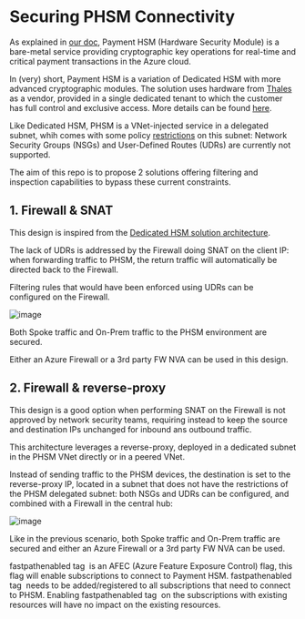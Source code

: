 # Securing PHSM Connectivity

As explained in [our doc](https://learn.microsoft.com/en-us/azure/payment-hsm/overview), Payment HSM (Hardware Security Module) is a bare-metal service providing cryptographic key operations for real-time and critical payment transactions in the Azure cloud. 

In (very) short, Payment HSM is a variation of Dedicated HSM with more advanced cryptographic modules. The solution uses hardware from [Thales](https://cpl.thalesgroup.com/encryption/hardware-security-modules/payment-hsms/payshield-10k) as a vendor, provided in a single dedicated tenant to which the customer has full control and exclusive access. More details can be found [here](https://learn.microsoft.com/en-us/azure/payment-hsm/overview#customer-managed-hsm-in-azure).

Like Dedicated HSM, PHSM is a VNet-injected service in a delegated subnet, whih comes with some policy [restrictions](https://learn.microsoft.com/en-us/azure/payment-hsm/solution-design#constraints) on this subnet: Network Security Groups (NSGs) and User-Defined Routes (UDRs) are currently not supported.

The aim of this repo is to propose 2 solutions offering filtering and inspection capabilities to bypass these current constraints.

## 1. Firewall & SNAT 
This design is inspired from the [Dedicated HSM solution architecture](https://learn.microsoft.com/en-us/azure/dedicated-hsm/networking#solution-architecture).

The lack of UDRs is addressed by the Firewall doing SNAT on the client IP: when forwarding traffic to PHSM, the return traffic will automatically be directed back to the Firewall.

Filtering rules that would have been enforced using UDRs can be configured on the Firewall.

![image](https://user-images.githubusercontent.com/110976272/226541241-8b593ca9-341f-4327-adb9-e88db73b5c8e.png)

Both Spoke traffic and On-Prem traffic to the PHSM environment are secured.

Either an Azure Firewall or a 3rd party FW NVA can be used in this design.

## 2. Firewall & reverse-proxy

This design is a good option when performing SNAT on the Firewall is not approved by network security teams, requiring instead to keep the source and destination IPs unchanged for inbound ans outbound traffic.

This architecture leverages a reverse-proxy, deployed in a dedicated subnet in the PHSM VNet directly or in a peered VNet. 

Instead of sending traffic to the PHSM devices, the destination is set to the reverse-proxy IP, located in a subnet that does not have the restrictions of the PHSM delegated subnet: both NSGs and UDRs can be configured, and combined with a Firewall in the central hub:

![image](https://user-images.githubusercontent.com/110976272/226541198-40a74904-4713-4caa-a059-778727f423c7.png)

Like in the previous scenario, both Spoke traffic and On-Prem traffic are secured and either an Azure Firewall or a 3rd party FW NVA can be used.


fastpathenabled tag  is an AFEC (Azure Feature Exposure Control) flag, this flag will enable subscriptions to connect to Payment HSM. fastpathenabled tag  needs to be added/registered to all subscriptions that need to connect to PHSM. Enabling fastpathenabled tag  on the subscriptions with existing resources will have no impact on the existing resources.

